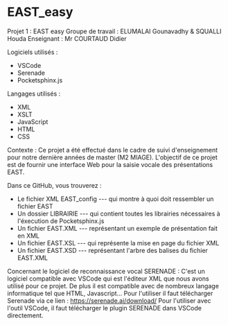 # EAST_easy

Projet 1 : EAST easy
Groupe de travail : ELUMALAI Gounavadhy & SQUALLI Houda
Enseignant : Mr COURTAUD Didier

Logiciels utilisés : 
- VSCode
- Serenade
- Pocketsphinx.js

Langages utilisés : 
- XML
- XSLT
- JavaScript
- HTML
- CSS

Contexte : 
Ce projet a été effectué dans le cadre de suivi d'enseignement pour notre dernière années de master (M2 MIAGE). L'objectif de ce projet est de fournir une interface Web pour la saisie vocale des présentations EAST. 

Dans ce GitHub, vous trouverez :
- Le fichier XML EAST_config --- qui montre à quoi doit ressembler un fichier EAST
- Un dossier LIBRAIRIE --- qui contient toutes les librairies nécessaires à l'éxecution de Pocketsphinx.js
- Un fichier EAST.XML --- représentant un exemple de présentation fait en XML
- Un fichier EAST.XSL --- qui représente la mise en page du fichier XML
- Un fichier EAST.XSD --- représentant l'arbre des balises du fichier EAST.XML

Concernant le logiciel de reconnaissance vocal SERENADE : 
C'est un logiciel compatible avec VSCode qui est l'éditeur XML que nous avons utilisé pour ce projet. De plus il est compatible avec de nombreux langage informatique tel que HTML, Javascript...   Pour l'utiliser il faut télécharger Serenade via ce lien : https://serenade.ai/download/ 
Pour l'utiliser avec l'outil VSCode, il faut télécharger le plugin SERENADE dans VSCode directement. 




